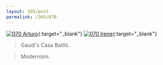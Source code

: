 ```yaml
---
layout: 365/post
permalink: /365/070
---
```


[![070 Arturo](https://c2.staticflickr.com/6/5734/21131249906_de852f4fdb_c.jpg)](https://www.flickr.com/photos/131440297@N08/21131249906/){:target="_blank"}
[![070 Irene](https://c1.staticflickr.com/1/671/20606566693_32264f213f_c.jpg)](https://www.flickr.com/photos/25124902@N04/20606566693/){:target="_blank"}


> Gaudí's Casa Batlló.

> Modernism.
